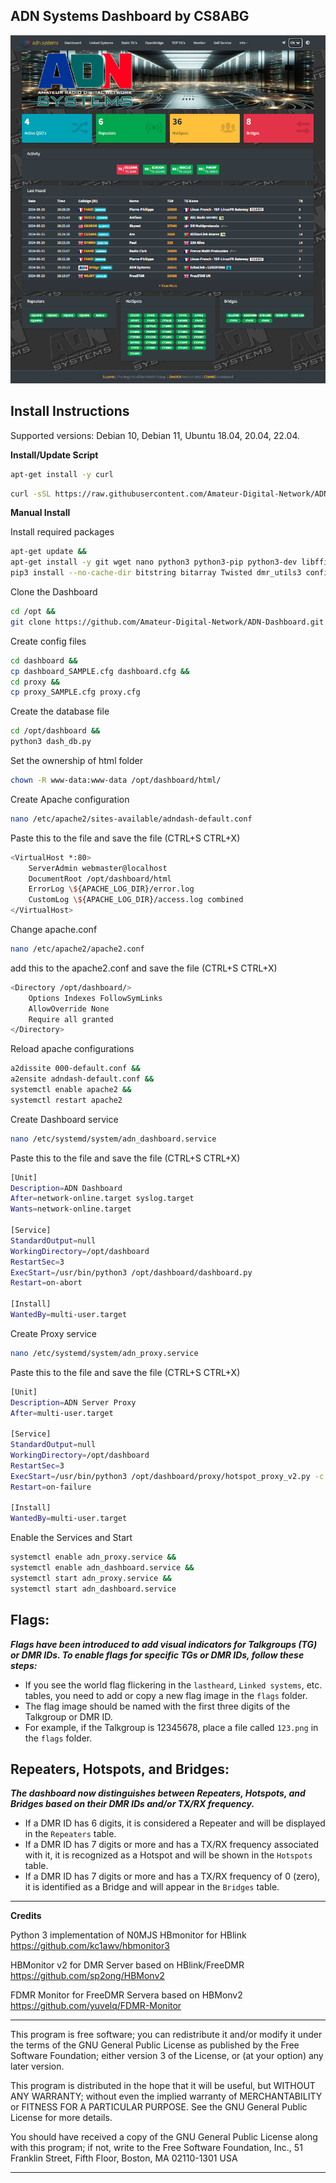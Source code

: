 ## ADN Systems Dashboard by CS8ABG

![Dashboard](./screenshot.png)

## Install Instructions

Supported versions: Debian 10, Debian 11, Ubuntu 18.04, 20.04, 22.04.

**Install/Update Script**

```bash
apt-get install -y curl
```

```bash
curl -sSL https://raw.githubusercontent.com/Amateur-Digital-Network/ADN-Dashboard/main/script.sh -o script.sh && bash script.sh
```


**Manual Install**

Install required packages
```bash
apt-get update &&
apt-get install -y git wget nano python3 python3-pip python3-dev libffi-dev libssl-dev cargo sed build-essential apache2 php libapache2-mod-php php-sqlite3 &&
pip3 install --no-cache-dir bitstring bitarray Twisted dmr_utils3 configparser resettabletimer setproctitle Pyro5 spyne setuptools wheel autobahn jinja2 MarkupSafe pyOpenSSL service-identity bitarray
```

Clone the Dashboard
```bash
cd /opt &&
git clone https://github.com/Amateur-Digital-Network/ADN-Dashboard.git dashboard 
```

Create config files
```bash
cd dashboard &&
cp dashboard_SAMPLE.cfg dashboard.cfg &&
cd proxy &&
cp proxy_SAMPLE.cfg proxy.cfg
```

Create the database file
```bash
cd /opt/dashboard &&
python3 dash_db.py
```

Set the ownership of html folder
```bash
chown -R www-data:www-data /opt/dashboard/html/
```

Create Apache configuration
```bash
nano /etc/apache2/sites-available/adndash-default.conf
```
Paste this to the file and save the file (CTRL+S CTRL+X)
```bash
<VirtualHost *:80>
	ServerAdmin webmaster@localhost
	DocumentRoot /opt/dashboard/html
	ErrorLog \${APACHE_LOG_DIR}/error.log
	CustomLog \${APACHE_LOG_DIR}/access.log combined
</VirtualHost>
```

Change apache.conf
```bash
nano /etc/apache2/apache2.conf
```
add this to the apache2.conf and save the file (CTRL+S CTRL+X)
```bash
<Directory /opt/dashboard/>
	Options Indexes FollowSymLinks
	AllowOverride None
	Require all granted
</Directory>
```

Reload apache configurations
```bash
a2dissite 000-default.conf &&
a2ensite adndash-default.conf &&
systemctl enable apache2 &&
systemctl restart apache2
```

Create Dashboard service
```bash
nano /etc/systemd/system/adn_dashboard.service
```
Paste this to the file and save the file (CTRL+S CTRL+X)
```bash
[Unit]
Description=ADN Dashboard
After=network-online.target syslog.target
Wants=network-online.target

[Service]
StandardOutput=null
WorkingDirectory=/opt/dashboard
RestartSec=3
ExecStart=/usr/bin/python3 /opt/dashboard/dashboard.py
Restart=on-abort

[Install]
WantedBy=multi-user.target
```

Create Proxy service
```bash
nano /etc/systemd/system/adn_proxy.service
```
Paste this to the file and save the file (CTRL+S CTRL+X)
```bash
[Unit]
Description=ADN Server Proxy
After=multi-user.target

[Service]
StandardOutput=null
WorkingDirectory=/opt/dashboard
RestartSec=3
ExecStart=/usr/bin/python3 /opt/dashboard/proxy/hotspot_proxy_v2.py -c /opt/dashboard/proxy/proxy.cfg
Restart=on-failure

[Install]
WantedBy=multi-user.target
```

Enable the Services and Start
```bash
systemctl enable adn_proxy.service &&
systemctl enable adn_dashboard.service &&
systemctl start adn_proxy.service &&
systemctl start adn_dashboard.service
```



## Flags:
***Flags have been introduced to add visual indicators for Talkgroups (TG) or DMR IDs. To enable flags for specific TGs or DMR IDs, follow these steps:***

- If you see the world flag flickering in the `lastheard`, `Linked systems`, etc. tables, you need to add or copy a new flag image in the `flags` folder.
- The flag image should be named with the first three digits of the Talkgroup or DMR ID.
- For example, if the Talkgroup is 12345678, place a file called `123.png` in the `flags` folder.

## Repeaters, Hotspots, and Bridges:
***The dashboard now distinguishes between Repeaters, Hotspots, and Bridges based on their DMR IDs and/or TX/RX frequency.***

- If a DMR ID has 6 digits, it is considered a Repeater and will be displayed in the `Repeaters` table.
- If a DMR ID has 7 digits or more and has a TX/RX frequency associated with it, it is recognized as a Hotspot and will be shown in the `Hotspots` table.
- If a DMR ID has 7 digits or more and has a TX/RX frequency of 0 (zero), it is identified as a Bridge and will appear in the `Bridges` table.



---
**Credits**

Python 3 implementation of N0MJS HBmonitor for HBlink https://github.com/kc1awv/hbmonitor3

HBMonitor v2 for DMR Server based on HBlink/FreeDMR https://github.com/sp2ong/HBMonv2 

FDMR Monitor for FreeDMR Servera based on HBMonv2 https://github.com/yuvelq/FDMR-Monitor

---

This program is free software; you can redistribute it and/or modify it under the terms of the GNU General Public License as published by the Free Software Foundation; either version 3 of 
the License, or (at your option) any later version.

This program is distributed in the hope that it will be useful, but WITHOUT ANY WARRANTY; without even the implied warranty of MERCHANTABILITY or FITNESS FOR A PARTICULAR PURPOSE. See the 
GNU General Public License for more details.

You should have received a copy of the GNU General Public License along with this program; if not, write to the Free Software Foundation, Inc., 51 Franklin Street, Fifth Floor, Boston, MA 
02110-1301  USA

---